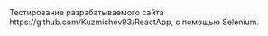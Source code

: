 <div>Тестирование разрабатываемого сайта https://github.com/Kuzmichev93/ReactApp, с помощью Selenium.</div>